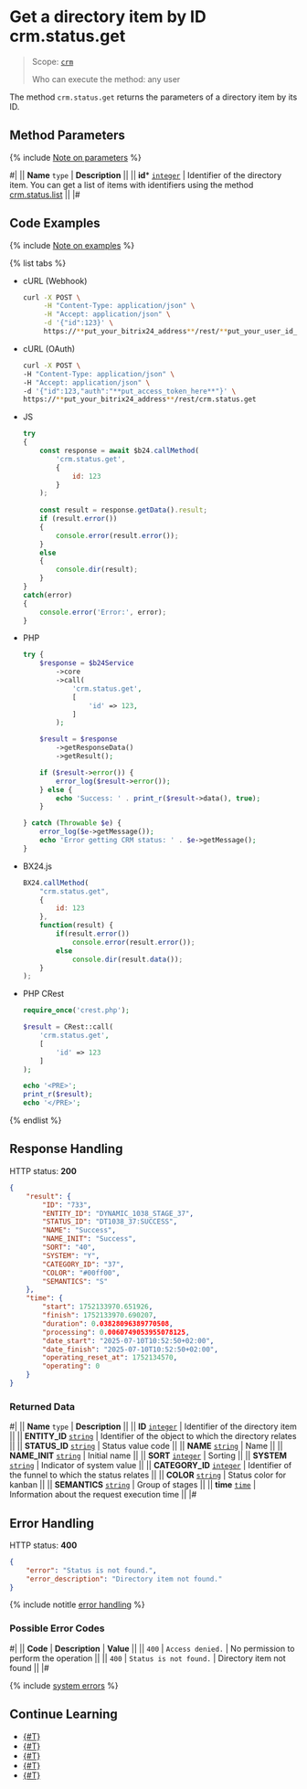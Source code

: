 # Get a directory item by ID crm.status.get

> Scope: [`crm`](../../scopes/permissions.md)
>
> Who can execute the method: any user

The method `crm.status.get` returns the parameters of a directory item by its ID.

## Method Parameters

{% include [Note on parameters](../../../_includes/required.md) %}

#|
|| **Name**
`type` | **Description** ||
|| **id*** 
[`integer`](../../data-types.md) | Identifier of the directory item. You can get a list of items with identifiers using the method [crm.status.list](./crm-status-list.md) ||
|#

## Code Examples

{% include [Note on examples](../../../_includes/examples.md) %}

{% list tabs %}

- cURL (Webhook)

    ```bash
    curl -X POST \
         -H "Content-Type: application/json" \
         -H "Accept: application/json" \
         -d '{"id":123}' \
         https://**put_your_bitrix24_address**/rest/**put_your_user_id_here**/**put_your_webhook_here**/crm.status.get
    ```

- cURL (OAuth)

    ```bash
    curl -X POST \
    -H "Content-Type: application/json" \
    -H "Accept: application/json" \
    -d '{"id":123,"auth":"**put_access_token_here**"}' \
    https://**put_your_bitrix24_address**/rest/crm.status.get
    ```

- JS

    ```js
    try
    {
    	const response = await $b24.callMethod(
    		'crm.status.get',
    		{
    			id: 123
    		}
    	);
    	
    	const result = response.getData().result;
    	if (result.error())
    	{
    		console.error(result.error());
    	}
    	else
    	{
    		console.dir(result);
    	}
    }
    catch(error)
    {
    	console.error('Error:', error);
    }
    ```

- PHP

    ```php
    try {
        $response = $b24Service
            ->core
            ->call(
                'crm.status.get',
                [
                    'id' => 123,
                ]
            );
    
        $result = $response
            ->getResponseData()
            ->getResult();
    
        if ($result->error()) {
            error_log($result->error());
        } else {
            echo 'Success: ' . print_r($result->data(), true);
        }
    
    } catch (Throwable $e) {
        error_log($e->getMessage());
        echo 'Error getting CRM status: ' . $e->getMessage();
    }
    ```

- BX24.js

    ```js
    BX24.callMethod(
        "crm.status.get",
        {
            id: 123
        },
        function(result) {
            if(result.error())
                console.error(result.error());
            else
                console.dir(result.data());
        }
    );
    ```

- PHP CRest

    ```php
    require_once('crest.php');

    $result = CRest::call(
        'crm.status.get',
        [
            'id' => 123
        ]
    );

    echo '<PRE>';
    print_r($result);
    echo '</PRE>';
    ```

{% endlist %}

## Response Handling

HTTP status: **200**

```json
{
    "result": {
        "ID": "733",
        "ENTITY_ID": "DYNAMIC_1038_STAGE_37",
        "STATUS_ID": "DT1038_37:SUCCESS",
        "NAME": "Success",
        "NAME_INIT": "Success",
        "SORT": "40",
        "SYSTEM": "Y",
        "CATEGORY_ID": "37",
        "COLOR": "#00ff00",
        "SEMANTICS": "S"
    },
    "time": {
        "start": 1752133970.651926,
        "finish": 1752133970.690207,
        "duration": 0.03828096389770508,
        "processing": 0.0060749053955078125,
        "date_start": "2025-07-10T10:52:50+02:00",
        "date_finish": "2025-07-10T10:52:50+02:00",
        "operating_reset_at": 1752134570,
        "operating": 0
    }
}
```

### Returned Data

#|
|| **Name**
`type` | **Description** ||
|| **ID**
[`integer`](../../data-types.md) | Identifier of the directory item ||
|| **ENTITY_ID**
[`string`](../../data-types.md) | Identifier of the object to which the directory relates ||
|| **STATUS_ID**
[`string`](../../data-types.md) | Status value code ||
|| **NAME**
[`string`](../../data-types.md) | Name ||
|| **NAME_INIT**
[`string`](../../data-types.md) | Initial name ||
|| **SORT**
[`integer`](../../data-types.md) | Sorting ||
|| **SYSTEM**
[`string`](../../data-types.md) | Indicator of system value ||
|| **CATEGORY_ID**
[`integer`](../../data-types.md) | Identifier of the funnel to which the status relates ||
|| **COLOR**
[`string`](../../data-types.md) | Status color for kanban ||
|| **SEMANTICS**
[`string`](../../data-types.md) | Group of stages ||
|| **time**
[`time`](../../data-types.md#time) | Information about the request execution time ||
|#

## Error Handling

HTTP status: **400**

```json
{
    "error": "Status is not found.",
    "error_description": "Directory item not found."
}
```

{% include notitle [error handling](../../../_includes/error-info.md) %}

### Possible Error Codes

#|
|| **Code** | **Description** | **Value** ||
|| `400`     | `Access denied.` | No permission to perform the operation ||
|| `400`     | `Status is not found.` | Directory item not found ||
|#

{% include [system errors](../../../_includes/system-errors.md) %}

## Continue Learning

- [{#T}](./crm-status-fields.md)
- [{#T}](./crm-status-list.md)
- [{#T}](./crm-status-add.md)
- [{#T}](./crm-status-update.md)
- [{#T}](./crm-status-delete.md)